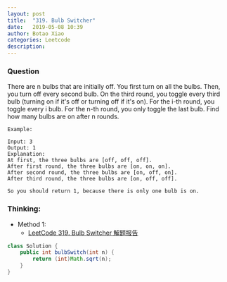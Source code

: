 ```yaml
---
layout: post
title:  "319. Bulb Switcher"
date:   2019-05-08 10:39
author: Botao Xiao
categories: Leetcode
description:
---
```

### Question
There are n bulbs that are initially off. You first turn on all the bulbs. Then, you turn off every second bulb. On the third round, you toggle every third bulb (turning on if it's off or turning off if it's on). For the i-th round, you toggle every i bulb. For the n-th round, you only toggle the last bulb. Find how many bulbs are on after n rounds.

```
Example:

Input: 3
Output: 1
Explanation:
At first, the three bulbs are [off, off, off].
After first round, the three bulbs are [on, on, on].
After second round, the three bulbs are [on, off, on].
After third round, the three bulbs are [on, off, off]. 

So you should return 1, because there is only one bulb is on.
```

### Thinking:
* Method 1:
	* [LeetCode 319. Bulb Switcher 解题报告](https://blog.csdn.net/camellhf/article/details/52819154)

```Java
class Solution {
    public int bulbSwitch(int n) {
        return (int)Math.sqrt(n);
    }
}
```